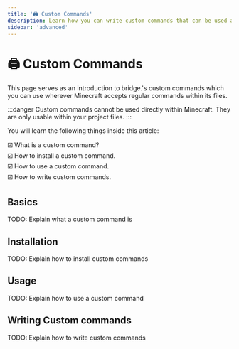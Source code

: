 ```yaml
---
title: '🖨 Custom Commands'
description: Learn how you can write custom commands that can be used across your project!
sidebar: 'advanced'
---
```


# :printer: Custom Commands

This page serves as an introduction to bridge.'s custom commands which you can use wherever Minecraft accepts regular commands within its files.

:::danger
Custom commands cannot be used directly within Minecraft. They are only usable within your project files.
:::

You will learn the following things inside this article:

:ballot_box_with_check: What is a custom command?<br/>
:ballot_box_with_check: How to install a custom command.<br/>
:ballot_box_with_check: How to use a custom command.<br/>
:ballot_box_with_check: How to write custom commands.<br/>

## Basics

TODO: Explain what a custom command is

## Installation

TODO: Explain how to install custom commands

## Usage

TODO: Explain how to use a custom command

## Writing Custom commands

TODO: Explain how to write custom commands

